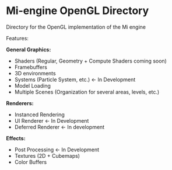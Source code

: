 # Mi-engine OpenGL Directory
<p>Directory for the OpenGL implementation of the Mi engine</p>
<p>Features:</p>
<strong>General Graphics:</strong>
<ul>
    <li>Shaders (Regular, Geometry + Compute Shaders coming soon)</li>
    <li>Framebuffers</li>
    <li>3D environments</li>
    <li>Systems (Particle System, etc.) <- In Development</li>
    <li>Model Loading</li>
    <li>Multiple Scenes (Organization for several areas, levels, etc.)</li>
</ul>
<strong>Renderers:</strong>
<ul>
    <li>Instanced Rendering</li>
    <li>UI Renderer <- In Development</li>
    <li>Deferred Renderer <- In development</li>
</ul>
<strong>Effects:</strong>
<ul>
    <li>Post Processing <- In Development</li>
    <li>Textures (2D + Cubemaps)</li>
    <li>Color Buffers</li>
</ul>